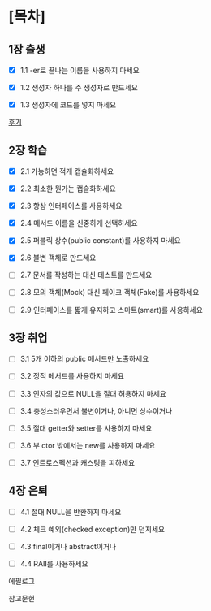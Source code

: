 
# [목차]

## 1장 출생

- [x] 1.1 -er로 끝나는 이름을 사용하지 마세요

- [x] 1.2 생성자 하나를 주 생성자로 만드세요   

- [x] 1.3 생성자에 코드를 넣지 마세요

[후기](./birth.md) 

## 2장 학습

- [x] 2.1 가능하면 적게 캡슐화하세요    

- [x] 2.2 최소한 뭔가는 캡슐화하세요    

- [x] 2.3 항상 인터페이스를 사용하세요    

- [x] 2.4 메서드 이름을 신중하게 선택하세요  

- [x] 2.5 퍼블릭 상수(public constant)를 사용하지 마세요    

- [x] 2.6 불변 객체로 만드세요    

- [ ] 2.7 문서를 작성하는 대신 테스트를 만드세요    

- [ ] 2.8 모의 객체(Mock) 대신 페이크 객체(Fake)를 사용하세요  

- [ ] 2.9 인터페이스를 짧게 유지하고 스마트(smart)를 사용하세요

## 3장 취업   

- [ ] 3.1 5개 이하의 public 메서드만 노출하세요  

- [ ] 3.2 정적 메서드를 사용하지 마세요    

- [ ] 3.3 인자의 값으로 NULL을 절대 허용하지 마세요    

- [ ] 3.4 충성스러우면서 불변이거나, 아니면 상수이거나    

- [ ] 3.5 절대 getter와 setter를 사용하지 마세요  

- [ ] 3.6 부 ctor 밖에서는 new를 사용하지 마세요    

- [ ] 3.7 인트로스펙션과 캐스팅을 피하세요   

## 4장 은퇴    

- [ ] 4.1 절대 NULL을 반환하지 마세요  

- [ ] 4.2 체크 예외(checked exception)만 던지세요   

- [ ] 4.3 final이거나 abstract이거나   

- [ ] 4.4 RAII를 사용하세요    

에필로그

참고문헌